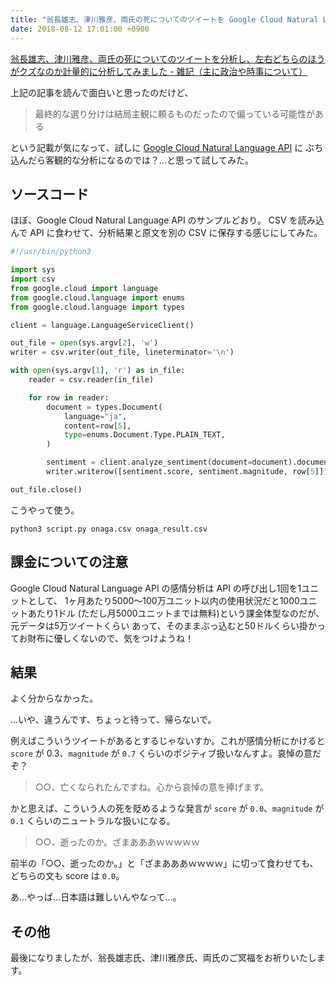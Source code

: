 ```yaml
---
title: "翁長雄志、津川雅彦、両氏の死についてのツイートを Google Cloud Natural Language API にぶち込んでみたけど、特に何も得られなかった"
date: 2018-08-12 17:01:00 +0900
---
```


[翁長雄志、津川雅彦、両氏の死についてのツイートを分析し、左右どちらのほうがクズなのか計量的に分析してみました - 雑記（主に政治や時事について）][original]

上記の記事を読んで面白いと思ったのだけど、

> 最終的な選り分けは結局主観に頼るものだったので偏っている可能性がある

という記載が気になって、試しに [Google Cloud Natural Language API][api] に
ぶち込んだら客観的な分析になるのでは？…と思って試してみた。

## ソースコード

ほぼ、Google Cloud Natural Language API のサンプルどおり。
CSV を読み込んで API に食わせて、分析結果と原文を別の CSV に保存する感じにしてみた。

```python
#!/usr/bin/python3

import sys
import csv
from google.cloud import language
from google.cloud.language import enums
from google.cloud.language import types

client = language.LanguageServiceClient()

out_file = open(sys.argv[2], 'w')
writer = csv.writer(out_file, lineterminator='\n')

with open(sys.argv[1], 'r') as in_file:
    reader = csv.reader(in_file)

    for row in reader:
        document = types.Document(
            language="ja",
            content=row[5],
            type=enums.Document.Type.PLAIN_TEXT,
        )

        sentiment = client.analyze_sentiment(document=document).document_sentiment
        writer.writerow([sentiment.score, sentiment.magnitude, row[5]])

out_file.close()
```
こうやって使う。

```shell
python3 script.py onaga.csv onaga_result.csv
```

## 課金についての注意

Google Cloud Natural Language API の感情分析は API の呼び出し1回を1ユニットとして、
1ヶ月あたり5000〜100万ユニット以内の使用状況だと1000ユニットあたり1ドル
(ただし月5000ユニットまでは無料)という課金体型なのだが、元データは5万ツイートくらい
あって、そのままぶっ込むと50ドルくらい掛かってお財布に優しくないので、気をつけようね！

## 結果

よく分からなかった。

…いや、違うんです、ちょっと待って、帰らないで。

例えばこういうツイートがあるとするじゃないすか。これが感情分析にかけると `score` が
0.3、`magnitude` が `0.7` くらいのポジティブ扱いなんすよ。哀悼の意だぞ？

> ○○、亡くなられたんですね。心から哀悼の意を捧げます。

かと思えば、こういう人の死を貶めるような発言が `score` が `0.0`、`magnitude` が `0.1`
くらいのニュートラルな扱いになる。

> ○○、逝ったのか。ざまあああｗｗｗｗｗ

前半の「○○、逝ったのか。」と「ざまあああｗｗｗｗ」に切って食わせても、どちらの文も
score は `0.0`。

あ…やっぱ…日本語は難しいんやなって…。

## その他

最後になりましたが、翁長雄志氏、津川雅彦氏、両氏のご冥福をお祈りいたします。

[original]: http://www.po-jama-people.info/entry/2018/08/12/113435
[api]: https://cloud.google.com/natural-language/